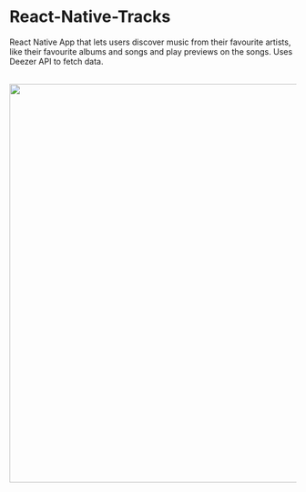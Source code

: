 # React-Native-Tracks
React Native App that lets users discover music from their favourite artists, like their favourite albums and songs and play previews on the songs. Uses Deezer API to fetch data.


<br>
<img height="700" src="https://github.com/OdongoWaga/React-Native-Tracks/blob/master/assets/images/2.gif?raw=true " />
 <br>
<br>

